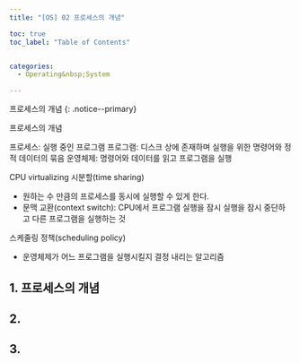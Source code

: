 ```yaml
---
title: "[OS] 02 프로세스의 개념"

toc: true
toc_label: "Table of Contents"


categories:
  - Operating&nbsp;System

---
```


프로세스의 개념
{: .notice--primary}

프로세스의 개념

프로세스: 실행 중인 프로그램
프로그램: 디스크 상에 존재하며 실행을 위한 명령어와 정적 데이터의 묶음
운영체제: 명령어와 데이터를 읽고 프로그램을 실행

CPU virtualizing
시분할(time sharing) 
- 원하는 수 만큼의 프로세스를 동시에 실행할 수 있게 한다.
- 문맥 교환(context switch): CPU에서 프로그램 실행을 잠시 실행을 잠시 중단하고 다른 프로그램을 실행하는 것

스케줄링 정책(scheduling policy)
- 운영체제가 어느 프로그램을 실행시킬지 결정 내리는 알고리즘

## 1. 프로세스의 개념



## 2. 

## 3. 
